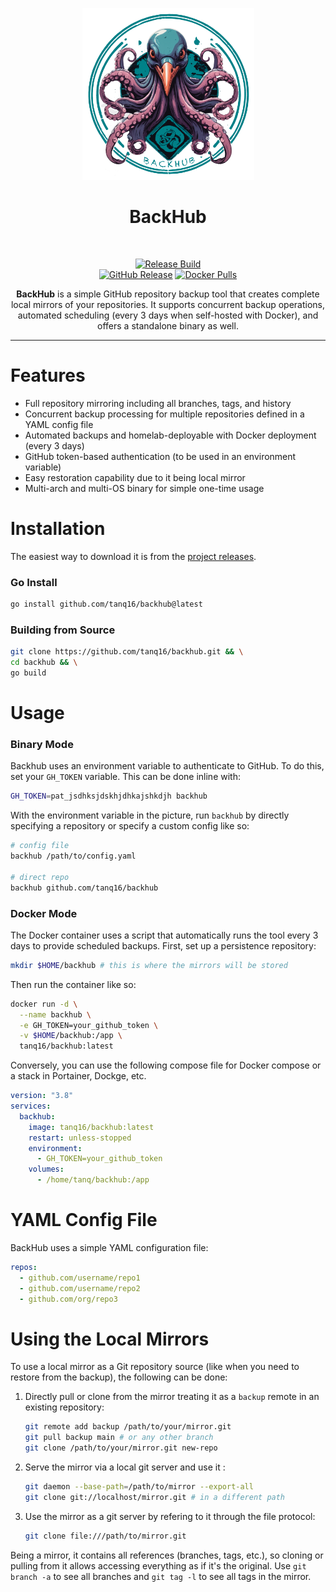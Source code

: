 <p align="center">
<img src=".github/assets/logo.png" alt="BackHub Logo" width="275" /><br>
<h1 align="center">BackHub</h1><br>

<p align="center">
<a href="https://github.com/tanq16/backhub/actions/workflows/release.yml"><img src="https://github.com/tanq16/backhub/actions/workflows/release.yml/badge.svg" alt="Release Build"></a><br>
<a href="https://github.com/Tanq16/backhub/releases"><img alt="GitHub Release" src="https://img.shields.io/github/v/release/tanq16/backhub"></a>&nbsp;<a href="https://hub.docker.com/r/tanq16/backhub"><img alt="Docker Pulls" src="https://img.shields.io/docker/pulls/tanq16/backhub"></a>
</p>
</p>

<p align="center">
<b>BackHub</b> is a simple GitHub repository backup tool that creates complete local mirrors of your repositories. It supports concurrent backup operations, automated scheduling (every 3 days when self-hosted with Docker), and offers a standalone binary as well.
</p>

---

# Features

- Full repository mirroring including all branches, tags, and history
- Concurrent backup processing for multiple repositories defined in a YAML config file
- Automated backups and homelab-deployable with Docker deployment (every 3 days)
- GitHub token-based authentication (to be used in an environment variable)
- Easy restoration capability due to it being local mirror
- Multi-arch and multi-OS binary for simple one-time usage

# Installation

The easiest way to download it is from the [project releases](https://github.com/Tanq16/backhub/releases).

### Go Install

```bash
go install github.com/tanq16/backhub@latest
```

### Building from Source

```bash
git clone https://github.com/tanq16/backhub.git && \
cd backhub && \
go build
```

# Usage

### Binary Mode

Backhub uses an environment variable to authenticate to GitHub. To do this, set your `GH_TOKEN` variable. This can be done inline with:

```bash
GH_TOKEN=pat_jsdhksjdskhjdhkajshkdjh backhub
```

With the environment variable in the picture, run `backhub` by directly specifying a repository or specify a custom config like so:

```bash
# config file
backhub /path/to/config.yaml

# direct repo
backhub github.com/tanq16/backhub
```

### Docker Mode

The Docker container uses a script that automatically runs the tool every 3 days to provide scheduled backups. First, set up a persistence repository:

```bash
mkdir $HOME/backhub # this is where the mirrors will be stored
```

Then run the container like so:

```bash
docker run -d \
  --name backhub \
  -e GH_TOKEN=your_github_token \
  -v $HOME/backhub:/app \
  tanq16/backhub:latest
```

Conversely, you can use the following compose file for Docker compose or a stack in Portainer, Dockge, etc.

```yaml
version: "3.8"
services:
  backhub:
    image: tanq16/backhub:latest
    restart: unless-stopped
    environment:
      - GH_TOKEN=your_github_token
    volumes:
      - /home/tanq/backhub:/app
```

# YAML Config File

BackHub uses a simple YAML configuration file:

```yaml
repos:
  - github.com/username/repo1
  - github.com/username/repo2
  - github.com/org/repo3
```

# Using the Local Mirrors

To use a local mirror as a Git repository source (like when you need to restore from the backup), the following can be done:

1. Directly pull or clone from the mirror treating it as a `backup` remote in an existing repository:
    ```bash
    git remote add backup /path/to/your/mirror.git
    git pull backup main # or any other branch
    git clone /path/to/your/mirror.git new-repo
    ```
2. Serve the mirror via a local git server and use it :
    ```bash
    git daemon --base-path=/path/to/mirror --export-all
    git clone git://localhost/mirror.git # in a different path
    ```
3. Use the mirror as a git server by refering to it through the file protocol:
    ```bash
    git clone file:///path/to/mirror.git
    ```

Being a mirror, it contains all references (branches, tags, etc.), so cloning or pulling from it allows accessing everything as if it's the original. Use `git branch -a` to see all branches and `git tag -l` to see all tags in the mirror.
